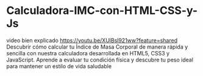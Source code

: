 # Calculadora-IMC-con-HTML-CSS-y-Js
video bien explicado https://youtu.be/XUlBsl921ww?feature=shared
Descubrir cómo calcular tu Índice de Masa Corporal de manera rápida y sencilla con nuestra calculadora desarrollada en HTML5, CSS3 y JavaScript. Aprende a evaluar tu condición física y descubre tu peso ideal para mantener un estilo de vida saludable
